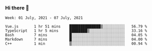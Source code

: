 ### Hi there 👋
<!--START_SECTION:waka-->
```text
Week: 01 July, 2021 - 07 July, 2021

Vue.js       1 hr 51 mins    ██████████████▒░░░░░░░░░░   56.79 % 
TypeScript   1 hr 5 mins     ████████▒░░░░░░░░░░░░░░░░   33.16 % 
Bash         7 mins          █░░░░░░░░░░░░░░░░░░░░░░░░   04.05 % 
Markdown     7 mins          █░░░░░░░░░░░░░░░░░░░░░░░░   04.00 % 
C++          1 min           ▒░░░░░░░░░░░░░░░░░░░░░░░░   00.94 % 
```
<!--END_SECTION:waka-->

<p align="center"> </p>


<!--
**thallard/thallard** is a ✨ _special_ ✨ repository because its `README.md` (this file) appears on your GitHub profile.

Here are some ideas to get you started:

- 🔭 I’m currently working on ...
- 🌱 I’m currently learning ...
- 👯 I’m looking to collaborate on ...
- 🤔 I’m looking for help with ...
- 💬 Ask me about ...
- 📫 How to reach me: ...
- 😄 Pronouns: ...
- ⚡ Fun fact: ...
-->
